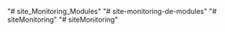 "# site_Monitoring_Modules" 
"# site-monitoring-de-modules" 
"# siteMonitoring" 
"# siteMonitoring" 
